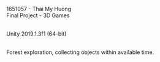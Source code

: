1651057 - Thai My Huong<br/>
Final Project - 3D Games<br/><br/>

Unity 2019.1.3f1 (64-bit)<br/><br/>

Forest exploration, collecting objects within available time.
